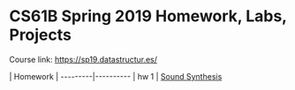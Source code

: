 # CS61B Spring 2019 Homework, Labs, Projects
Course link: https://sp19.datastructur.es/

|     Homework    |
 ---------|----------
| hw 1     | [Sound Synthesis](https://github.com/HUA1846/CS61B_Self_Study/tree/main/hw1%20-%20Sound%20Synthesis)
